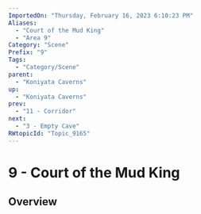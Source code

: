 ```yaml
---
ImportedOn: "Thursday, February 16, 2023 6:10:23 PM"
Aliases:
  - "Court of the Mud King"
  - "Area 9"
Category: "Scene"
Prefix: "9"
Tags:
  - "Category/Scene"
parent:
  - "Koniyata Caverns"
up:
  - "Koniyata Caverns"
prev:
  - "11 - Corridor"
next:
  - "3 - Empty Cave"
RWtopicId: "Topic_9165"
---
```

# 9 - Court of the Mud King
## Overview
